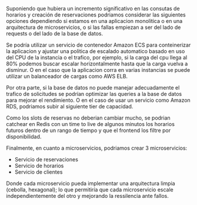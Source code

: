 Suponiendo que hubiera un incremento significativo en las
consutas de horarios y creación de reservaciones podriamos considerar las siguientes opciones
dependiendo si estamos en una aplicacion monolitica o en una arquitectura de microservicios, o si
las fallas empiezan a ser del lado de requests o del lado de la base de datos.

Se podría utilizar un servicio de contenedor Amazon ECS para conteinerizar la aplicacion y ajustar
una politica de escalado automatico basado en uso del CPU de la instancia o el trafico, por ejemplo,
si la carga del cpu llega al 80% podemos buscar escalar horizontalmente hasta que la carga vuelva a
disminur. O en el caso que la aplicacion corra en varias instancias se puede utilizar un balanceador
de cargas como AWS ELB.

Por otra parte, si la base de datos no puede manejar adecuadamente el trafico de solicitudes se
podrían optimizar las queries a la base de datos para mejorar el rendimiento. O en el caso de usar
un servicio como Amazon RDS, podriamos subir al siguiente tier de capacidad.

Como los slots de reservas no deberian cambiar mucho, se podrian catchear en Redis con un time to
live de algunos minutos los horarios futuros dentro de un rango de tiempo y que el frontend los
filtre por disponibilidad.

Finalmente, en cuanto a microservicios, podriamos crear 3 microservicios:

- Servicio de reservaciones
- Servicio de horarios
- Servicio de clientes

Donde cada microservicio pueda implementar una arquitectura limpia (cebolla, hexagonal); lo que
permitiría que cada microservicio escale independientemente del otro y mejorando la ressilencia ante
fallos.
